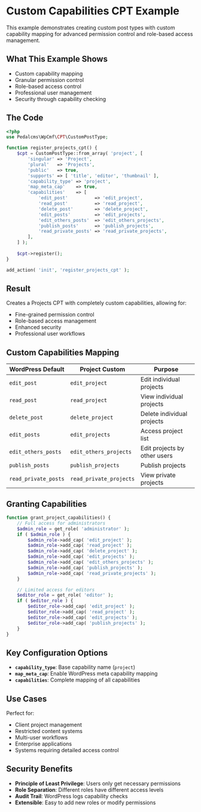 # Custom Capabilities CPT Example

This example demonstrates creating custom post types with custom capability mapping for advanced permission control and role-based access management.

## What This Example Shows

- Custom capability mapping
- Granular permission control
- Role-based access control
- Professional user management
- Security through capability checking

## The Code

```php
<?php
use Pedalcms\WpCmf\CPT\CustomPostType;

function register_projects_cpt() {
    $cpt = CustomPostType::from_array( 'project', [
        'singular' => 'Project',
        'plural'   => 'Projects',
        'public'   => true,
        'supports' => [ 'title', 'editor', 'thumbnail' ],
        'capability_type' => 'project',
        'map_meta_cap'    => true,
        'capabilities'    => [
            'edit_post'          => 'edit_project',
            'read_post'          => 'read_project',
            'delete_post'        => 'delete_project',
            'edit_posts'         => 'edit_projects',
            'edit_others_posts'  => 'edit_others_projects',
            'publish_posts'      => 'publish_projects',
            'read_private_posts' => 'read_private_projects',
        ],
    ] );
    
    $cpt->register();
}

add_action( 'init', 'register_projects_cpt' );
```

## Result

Creates a Projects CPT with completely custom capabilities, allowing for:
- Fine-grained permission control
- Role-based access management
- Enhanced security
- Professional user workflows

## Custom Capabilities Mapping

| WordPress Default | Project Custom | Purpose |
|------------------|----------------|---------|
| `edit_post` | `edit_project` | Edit individual projects |
| `read_post` | `read_project` | View individual projects |
| `delete_post` | `delete_project` | Delete individual projects |
| `edit_posts` | `edit_projects` | Access project list |
| `edit_others_posts` | `edit_others_projects` | Edit projects by other users |
| `publish_posts` | `publish_projects` | Publish projects |
| `read_private_posts` | `read_private_projects` | View private projects |

## Granting Capabilities

```php
function grant_project_capabilities() {
    // Full access for administrators
    $admin_role = get_role( 'administrator' );
    if ( $admin_role ) {
        $admin_role->add_cap( 'edit_project' );
        $admin_role->add_cap( 'read_project' );
        $admin_role->add_cap( 'delete_project' );
        $admin_role->add_cap( 'edit_projects' );
        $admin_role->add_cap( 'edit_others_projects' );
        $admin_role->add_cap( 'publish_projects' );
        $admin_role->add_cap( 'read_private_projects' );
    }

    // Limited access for editors
    $editor_role = get_role( 'editor' );
    if ( $editor_role ) {
        $editor_role->add_cap( 'edit_project' );
        $editor_role->add_cap( 'read_project' );
        $editor_role->add_cap( 'edit_projects' );
        $editor_role->add_cap( 'publish_projects' );
    }
}
```

## Key Configuration Options

- **`capability_type`**: Base capability name (`project`)
- **`map_meta_cap`**: Enable WordPress meta capability mapping
- **`capabilities`**: Complete mapping of all capabilities

## Use Cases

Perfect for:
- Client project management
- Restricted content systems
- Multi-user workflows
- Enterprise applications
- Systems requiring detailed access control

## Security Benefits

- **Principle of Least Privilege**: Users only get necessary permissions
- **Role Separation**: Different roles have different access levels
- **Audit Trail**: WordPress logs capability checks
- **Extensible**: Easy to add new roles or modify permissions